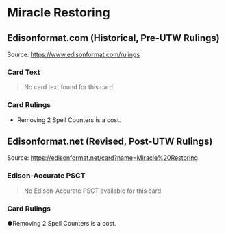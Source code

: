 # Miracle Restoring

## Edisonformat.com (Historical, Pre-UTW Rulings)

Source: https://www.edisonformat.com/rulings

### Card Text

> No card text found for this card.

### Card Rulings

*   Removing 2 Spell Counters is a cost.

## Edisonformat.net (Revised, Post-UTW Rulings)

Source: https://edisonformat.net/card?name=Miracle%20Restoring

### Edison-Accurate PSCT

> No Edison-Accurate PSCT available for this card.

### Card Rulings

●Removing 2 Spell Counters is a cost.
            